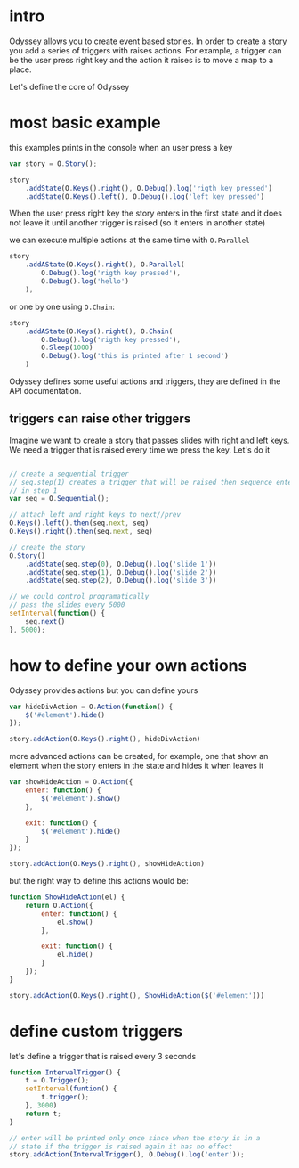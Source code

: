 
# intro

Odyssey allows you to create event based stories. In order to create a story you add a series of
triggers with raises actions. For example, a trigger can be the user press right key and the action
it raises is to move a map to a place.

Let's define the core of Odyssey

# most basic example

this examples prints in the console when an user press a key

```javascript
var story = O.Story();

story
    .addState(O.Keys().right(), O.Debug().log('rigth key pressed')
    .addState(O.Keys().left(), O.Debug().log('left key pressed')

```

When the user press right key the story enters in the first state and it does not leave it until
another trigger is raised (so it enters in another state)


we can execute multiple actions at the same time with ``O.Parallel``

```javascript
story
    .addAState(O.Keys().right(), O.Parallel(
        O.Debug().log('rigth key pressed'),
        O.Debug().log('hello')
    ),
```

or one by one using ``O.Chain``:

```javascript
story
    .addAState(O.Keys().right(), O.Chain(
        O.Debug().log('rigth key pressed'),
        O.Sleep(1000)
        O.Debug().log('this is printed after 1 second')
    )
```

Odyssey defines some useful actions and triggers, they are defined in the API documentation.

## triggers can raise other triggers

Imagine we want to create a story that passes slides with right and left keys. We need a trigger
that is raised every time we press the key. Let's do it

```javascript

// create a sequential trigger
// seq.step(1) creates a trigger that will be raised then sequence enters
// in step 1
var seq = O.Sequential();

// attach left and right keys to next//prev
O.Keys().left().then(seq.next, seq)
O.Keys().right().then(seq.next, seq)

// create the story
O.Story()
    .addState(seq.step(0), O.Debug().log('slide 1'))
    .addState(seq.step(1), O.Debug().log('slide 2'))
    .addState(seq.step(2), O.Debug().log('slide 3'))

// we could control programatically
// pass the slides every 5000
setInterval(function() {
    seq.next()
}, 5000);
```


# how to define your own actions

Odyssey provides actions but you can define yours

```javascript
var hideDivAction = O.Action(function() {
    $('#element').hide()
});

story.addAction(O.Keys().right(), hideDivAction)
```

more advanced actions can be created, for example, one that show an element when the story enters in
the state and hides it when leaves it

```javascript
var showHideAction = O.Action({
    enter: function() {
        $('#element').show()
    },

    exit: function() {
        $('#element').hide()
    }
});

story.addAction(O.Keys().right(), showHideAction)
```

but the right way to define this actions would be:

```javascript
function ShowHideAction(el) {
    return O.Action({
        enter: function() {
            el.show()
        },

        exit: function() {
            el.hide()
        }
    });
}

story.addAction(O.Keys().right(), ShowHideAction($('#element')))
```

# define custom triggers

let's define a trigger that is raised every 3 seconds

```javascript
function IntervalTrigger() {
    t = O.Trigger();
    setInterval(funtion() {
        t.trigger();
    }, 3000)
    return t;
}

// enter will be printed only once since when the story is in a 
// state if the trigger is raised again it has no effect
story.addAction(IntervalTrigger(), O.Debug().log('enter')); 
```

